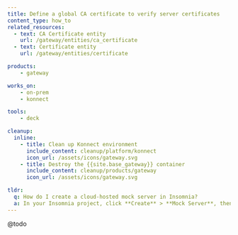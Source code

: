 ```yaml
---
title: Define a global CA certificate to verify server certificates
content_type: how_to
related_resources:
  - text: CA Certificate entity
    url: /gateway/entities/ca_certificate
  - text: Certificate entity
    url: /gateway/entities/certificate

products:
    - gateway

works_on:
    - on-prem
    - konnect

tools:
    - deck

cleanup:
  inline:
    - title: Clean up Konnect environment
      include_content: cleanup/platform/konnect
      icon_url: /assets/icons/gateway.svg
    - title: Destroy the {{site.base_gateway}} container
      include_content: cleanup/products/gateway
      icon_url: /assets/icons/gateway.svg

tldr:
  q: How do I create a cloud-hosted mock server in Insomnia?
  a: In your Insomnia project, click **Create** > **Mock Server**, then enter a name, select **Cloud Mock**, and click **Create**. Once the server is created, click **New Mock Route** and configure the route.
---
```


@todo

<!--
From this page: https://support.konghq.com/support/s/article/How-to-define-SSL-Certificates-and-where-you-can-use-them
How to define CA Root Certificates to verify upstream server certificates > Define a CA Root Certificate globally
-->